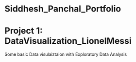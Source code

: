 # Siddhesh_Panchal_Portfolio

# Project 1: DataVisualization_LionelMessi
Some basic Data visulaiztaion with Exploratory Data Analysis
